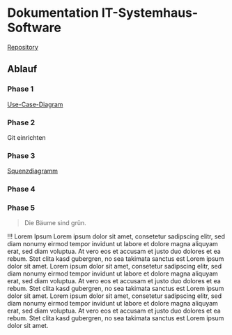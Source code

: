 # Dokumentation IT-Systemhaus-Software

[Repository](https://github.com/fabi321/lf8-itsystemhaus-software)

## Ablauf

### Phase 1
[Use-Case-Diagram](https://github.com/fabi321/lf8-itsystemhaus-software/blob/main/Use-Case%20Plannung%20Phase%201.pdf)
### Phase 2
Git einrichten
### Phase 3
[Squenzdiagramm](https://github.com/fabi321/lf8-itsystemhaus-software/blob/main/Phase3_Seq.pdf)
### Phase 4

### Phase 5
> Die Bäume sind grün.

!!! Lorem Ipsum
	Lorem ipsum dolor sit amet, consetetur sadipscing elitr, sed diam nonumy eirmod tempor invidunt ut labore et dolore magna aliquyam erat, sed diam voluptua. At vero eos et accusam et justo duo dolores et ea rebum. Stet clita kasd gubergren, no sea takimata sanctus est Lorem ipsum dolor sit amet. Lorem ipsum dolor sit amet, consetetur sadipscing elitr, sed diam nonumy eirmod tempor invidunt ut labore et dolore magna aliquyam erat, sed diam voluptua. At vero eos et accusam et justo duo dolores et ea rebum. Stet clita kasd gubergren, no sea takimata sanctus est Lorem ipsum dolor sit amet. Lorem ipsum dolor sit amet, consetetur sadipscing elitr, sed diam nonumy eirmod tempor invidunt ut labore et dolore magna aliquyam erat, sed diam voluptua. At vero eos et accusam et justo duo dolores et ea rebum. Stet clita kasd gubergren, no sea takimata sanctus est Lorem ipsum dolor sit amet. 
